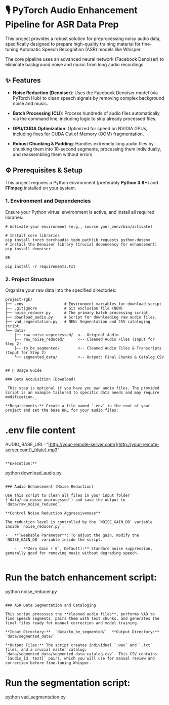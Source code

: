 
# 🎙️ PyTorch Audio Enhancement Pipeline for ASR Data Prep

This project provides a robust solution for preprocessing noisy audio data, specifically designed to prepare high-quality training material for fine-tuning Automatic Speech Recognition (ASR) models like Whisper.

The core pipeline uses an advanced neural network (Facebook Denoiser) to eliminate background noise and music from long audio recordings.

## ✨ Features

-   **Noise Reduction (Denoiser)**: Uses the Facebook Denoiser model (via PyTorch Hub) to clean speech signals by removing complex background noise and music.
    
-   **Batch Processing (CLI)**: Process hundreds of audio files automatically via the command line, including logic to skip already processed files.
    
-   **GPU/CUDA Optimization**: Optimized for speed on NVIDIA GPUs, including fixes for CUDA Out of Memory (OOM) fragmentation.
    
-   **Robust Chunking & Padding**: Handles extremely long audio files by chunking them into 10-second segments, processing them individually, and reassembling them without errors.
    

## ⚙️ Prerequisites & Setup

This project requires a Python environment (preferably **Python 3.8+**) and **FFmpeg** installed on your system.

### 1. Environment and Dependencies

Ensure your Python virtual environment is active, and install all required libraries:

```
# Activate your environment (e.g., source your_venv/bin/activate)

# Install core libraries
pip install torch torchaudio tqdm pathlib requests python-dotenv
# Install the Denoiser library (Crucial dependency for enhancement)
pip install denoiser

OR 

pip install -r requirements.txt

```

### 2. Project Structure

Organize your raw data into the specified directories:

```
project-sgk/
├── .env                  # Environment variables for download script
├── .gitignore            # Git exclusion file (NEW)
├── noise_reducer.py      # The primary batch processing script.
├── download_audio.py     # Script for downloading raw audio files.
├── vad_segmentation.py   # NEW: Segmentation and CSV cataloging script.
└── data/
    ├── raw_noise_unprocessed/  <-- Original Audio 
    ├── raw_noise_reduced/      <-- Cleaned Audio Files (Input for Step 2)
    ├── to_be_segmented/        <-- Cleaned Audio Files & Transcripts (Input for Step 2)
    └── segmented_data/         <-- Output: Final Chunks & Catalog CSV

```
```

## 🚀 Usage Guide

### Data Acquisition (Download)

_This step is optional if you have you own audio files. The provided script is an example tailored to specific data needs and may require modification._

**Requirements:** Create a file named `.env` in the root of your project and set the base URL for your audio files:

```
# .env file content
AUDIO_BASE_URL="[http://your-remote-server.com/](http://your-remote-server.com/)_{date}.mp3"

```

**Execution:**

```
python download_audio.py

```

### Audio Enhancement (Noise Reduction)

Use this script to clean all files in your input folder (`data/raw_noise_unprocessed`) and save the output to `data/raw_noise_reduced`.

**Control Noise Reduction Aggressiveness**

The reduction level is controlled by the `NOISE_GAIN_DB` variable inside `noise_reducer.py`.

-   **Tweakable Parameter**: To adjust the gain, modify the `NOISE_GAIN_DB` variable inside the script.
    
    -   **Zero Gain (`0`, Default):** Standard noise suppression, generally good for removing music without degrading speech.
        

```
# Run the batch enhancement script:
python noise_reducer.py

```

### ASR Data Segmentation and Cataloging

This script processes the **cleaned audio files**, performs VAD to find speech segments, pairs them with text chunks, and generates the final files ready for manual correction and model training.

**Input Directory:**  `data/to_be_segmented/`  **Output Directory:**  `data/segmented_data/`

**Output Files:** The script creates individual `.wav` and `.txt` files, and a crucial master catalog: `data/segmented_data/segmented_data_catalog.csv`. This CSV contains `[audio_id, text]` pairs, which you will use for manual review and correction before fine-tuning Whisper.

```
# Run the segmentation script:
python vad_segmentation.py

```